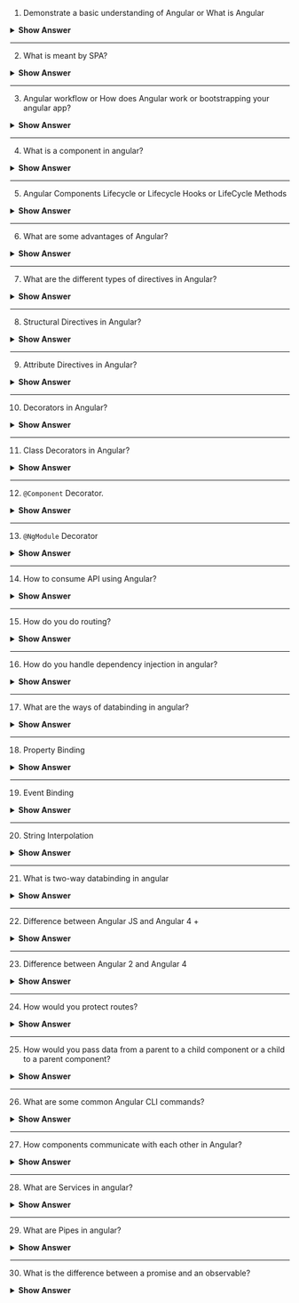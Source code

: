 1.	Demonstrate a basic understanding of Angular or What is Angular

<details>
  <summary> <b>Show Answer</b></summary>
  
<blockquote>
  
- Angular is a typescript-based web application framework used to create & build web apps
- It allows us to create Single Page Application (SPA)
- Gmail, Youtube, PayPal apps are developed using Angular

</blockquote>
</details>

--- 

2. What is meant by SPA?

<details>
<summary> <b>Show Answer</b></summary>
  
<blockquote>

- It is a single web page, website, or web application that works within a web browser and loads just a single document.
- It does not need page reloading during its usage, and most of its content remains the same while only some of it needs updating.
- **Gmail**, **Facebook**, **Trello**, **Google Maps**, etc., all are Single Page Applications that offer an outstanding user experience in the browser with no page reloading.

</blockquote>
</details>

--- 

3. Angular workflow or How does Angular work or bootstrapping your angular app?

<details>
<summary> <b>Show Answer</b></summary>
  
<blockquote>
  
- Flow: `angular.json`-> `main.ts` -> `AppModule` -> `AppModule` -> `index.html`.
- Every Angular app consists of a file named `angular.json` . This file will contain all the configurations of the app. While building the app, the builder looks at this file to find the entry point of the application.

![image](https://user-images.githubusercontent.com/103101208/185569359-55632ef6-971e-47d9-a7bf-96a1de37026e.png)
  
- Inside the build section, the main property of the options object defines the entry point of the application which in this case is `main.ts`.
- `main.ts` is the entry point of the angular application. 
- The `main.ts` file creates a browser environment for the application to run, and, along with this, it also calls a function called bootstrapModule, which bootstraps the application. These two steps are performed in the following order inside the `main.ts` file:
	
![image](https://user-images.githubusercontent.com/103101208/185569651-35a2ba9f-73fc-43c6-8548-0a24daac640b.png)
- In the above line of code, `AppModule` is getting bootstrapped.
- The `AppModule` is declared in the `app.module.ts` file. This module contains declarations of all the components.
- Below is an example of `app.module.ts` file:
	
![image](https://user-images.githubusercontent.com/103101208/185569778-9ff0d34a-b0e2-4701-a1db-21919ebd3ad7.png)
	
- As one can see in the above file, `AppComponent` is getting bootstrapped.
- This component is defined in `app.component.ts` file. This file interacts with the webpage and serves data to it.
- Below is an example of `app.component.ts` file:
  
 ![image](https://user-images.githubusercontent.com/103101208/185569886-8ca076a7-6633-4d61-beb5-0d673014b347.png)

- After this, Angular calls the `index.html` file. This file consequently calls the root component that is `app-root`. 
- This is how the `index.html` file looks:
	
![image](https://user-images.githubusercontent.com/103101208/185569990-6c67e5b0-d9a6-4340-b2f0-dcd9a9f738c5.png)
	
- The HTML template of the root component is displayed inside the `<app-root>` tags.
- This is how every angular application works. Or This is how angular application get bootstrapped

  </blockquote>
</details>
	
--- 

4. What is a component in angular?
<details>
<summary> <b>Show Answer</b></summary>
  
  <blockquote>
    
Components are the basic building blocks in the Angular application. Components contain the data & UI logic that defines the view and behavior of the web application.
    
![image](https://user-images.githubusercontent.com/103101208/185570645-2ab168d8-9c3d-4447-a403-703222cf7814.png)

  </blockquote>

</details>

--- 
	
5.	Angular Components Lifecycle or Lifecycle Hooks or LifeCycle Methods
  
<details>
<summary> <b>Show Answer</b></summary>
  
<blockquote>
  
- Angular creates a component; renders it; creates and renders its children; checks it when it’s data-bound properties change; and destroys it before removing it from the DOM. These events are called "Lifecycle Hooks".
- Lifecycle Hooks:
  ![image](https://user-images.githubusercontent.com/103101208/185570891-363fb6d0-3bcd-454e-b2da-68362092fe64.png)
- `constructor()` - The constructor of the component class gets executed first, before the execution of any other lifecycle hook events. If we need to inject any dependencies into the component, then the constructor is the best place to do so.
- `ngOnChanges()` - Called whenever the input properties of the component change. It returns a SimpleChanges object which holds any current and previous property values.
- `ngOnInit()` - Called once to initialize the component and set the input properties. It initializes the component after Angular first displays the data-bound properties.
- `ngDoCheck()` - Called during all change-detection runs that Angular can't detect on its own. Also called immediately after the ngOnChanges() method.
- `ngAfterContentInit()` - Invoked once after Angular performs any content projection into the component’s view.
- `ngAfterContentChecked()` - Invoked after each time Angular checks for content projected into the component. It's called after `ngAfterContentInit()` and every subsequent `ngDoCheck()`
- `ngAfterViewInit()` - Invoked after Angular initializes the component's views and its child views.
- `ngAfterViewChecked()` - Invoked after each time Angular checks for the content projected into the component. It called after `ngAfterViewInit()` and every subsequent `ngAfterContentChecked()`
- `ngOnDestroy()` - Invoked before Angular destroys the directive or component.
	
![image](https://user-images.githubusercontent.com/103101208/185571059-270e2558-e7f9-48e9-8023-3cb594a8d780.png)



</blockquote>  

</details>
	
--- 

6.	What are some advantages of Angular?
  
<details>
<summary> <b>Show Answer</b></summary>
  
  <blockquote>
    
- Effective cross platform development
- Two-way data binding in Angular will help users to exchange data from the component to view and from view to the component.  It will help users to establish communication bi-directionally. 
- The Angular command-line interface (CLI) makes the developer’s job easier because it offers a set of helpful tools for coding. 
- Angular offers powerful DI (dependency injection) instrument and services to resolve various productivity issues and speed up the development process.
- Modularity of angular application makes our code readable and testable

</blockquote> 

</details>
	
--- 
  
7.	What are the different types of directives in Angular?
  
<details>
<summary> <b>Show Answer</b></summary>
  
  <blockquote>
    
 - Component Directives - Component directives alter the details of how the component should be processed, instantiated, and used at runtime.
- Structural Directives Structural directives are used for adding, removing, or manipulating DOM elements.
- Attribute Directives - Attribute directives are used to change the look and behavior of the DOM elements.
    
<i>Custom Directive: Custom directive can also be created if any of the above directives does not solve our purpose for the requirement
    </i>

</blockquote> 

</details>
	
--- 
  
  
8. Structural Directives in Angular?
  
<details>
<summary> <b>Show Answer</b></summary>
  
  <blockquote>
    
 - Structural directives are used for adding, removing, or manipulating DOM elements
- Structural directives start with an asterisk (*) followed by a directive name. 
- There are three built-in structural directives - `ngIf`, `ngFor` and `ngSwitch`.
- The `ngFor` directive is used to repeat a part of the HTML template once per each item from an iterable list.
- `ngIf` directive allows us to add or remove DOM Elements based upon the Boolean expression. We can also have an else block associated with an ngIf directive.

```html
  
<div *ngIf="age > 55; else elseBlock1">
	    {{name}} is a senior citizen
</div>
<ng-template #elseBlock1>
	    {{name}} is not a senior citizen
</ng-template>
    
```
- `ngSwitch` directive lets you hide/show HTML elements depending on an expression. `NgSwitchCase` displays its element when its value matches the switch value. `NgSwitchDefault` displays its element when no sibling `NgSwitchCase` matches the switch value.
    
```html
<!-- user to enter any vowels(a, e, i o, u), print any word starting with vowels -->
<input type="text" [(ngModel)]="str" />
<div [ngSwitch]="str">
	    <div *ngSwitchCase="'a'">Entered a!! Word: Apple</div>
	    <div *ngSwitchCase="'e'"> Entered e!! Word: Egg</div>
	    <div *ngSwitchCase="'i'"> Entered i!! Word: Ice cream</div>
	    <div *ngSwitchCase="'o'"> Entered o!! Word: Orange</div>
	    <div *ngSwitchCase="'u'"> Entered u!! Word: Umberalla</div>
	    <div *ngSwitchDefault> You Entered Constant </div>
</div>


    
```
    
   
</blockquote> 

</details>
	
--- 
  
9. Attribute Directives in Angular?
  
<details>
<summary> <b>Show Answer</b></summary>
  
  <blockquote>
    
- Attribute directives are used to change the look and behavior of the DOM elements.
- Attribute directives are enclosed with the [] square brackets
- There are two built-in attribute directives - `ngClass` and `ngStyle`
- The `ngClass` directive is used for adding or removing the CSS classes on an HTML element. It allows us to apply CSS classes dynamically based on expression evaluation.
    
```html
    
<h3 [ngClass]="'red'"> Need your attention</h3>
<div [ngClass]="['red','size20']"> Red Background, Text with Size 20px </div>
<div [ngClass]="{'red':false,'size20':true}">Text with Size 20px</div>

```
- The `ngStyle` directive allows us to dynamically change the style of HTML element based on the expression.
    
```html
Enter the username: <input type='text' [(ngModel)]='name'>
<div [ngStyle]="{'background-color':username === 'Admin' ? 'green' : 'red' }"></div>

```

</blockquote> 

</details>
	
--- 
  
10.	Decorators in Angular?
  
<details>
<summary> <b>Show Answer</b></summary>
  
  <blockquote>
    
- Decorators are design patterns or functions that define how Angular features work. 
- Angular supports four types of decorators:
    - Class decorators
    - Property decorators
    - Method decorators
    - Parameter decorators

</blockquote> 

</details>
	
--- 
  
11.	Class Decorators in Angular?
  
<details>
<summary> <b>Show Answer</b></summary>
  
  <blockquote>
    
- A class decorator tells Angular if a particular class is a component or a module.
- There are various class decorators in Angular, and among them, `@Component` and `@NgModule` are widely used.
    

</blockquote> 

</details>
	
--- 
  
12. `@Component` Decorator.

<details>
<summary> <b>Show Answer</b></summary>
<blockquote>

In `app.component.ts` file, we export the `AppComponent` class, and we decorate it with the `@Component` decorator, imported from the `@angular/core package`, which takes a few metadata, such as: `selector`, `templateUrl` and `styleUrls`.

![image](https://user-images.githubusercontent.com/103101208/185589415-67f2a93c-98cd-44e9-b427-17d082620a8a.png)

- `selector` – just name given for the component. In the `index.html` file, `<app-root>` tag corresponds to component’s selector. By doing so, Angular will inject the corresponding template of the component. 

![image](https://user-images.githubusercontent.com/103101208/185589556-9a942bf6-14a7-42c4-9bf1-ed567efcd25c.png)

- `templateUrl` - points to an HTML file that defines what you see on your application. 
- `styleUrls` - points to set of CSS file that defines styles or design for application


</blockquote>
</details>
	
--- 

13. `@NgModule` Decorator

<details>
<summary> <b>Show Answer</b></summary>

<blockquote>

`@NgModule` takes the below metadata to launch the application:
- `declarations` — contains a list of components, directives, and pipes, which belong to this module.
- `imports` — contains a list of modules, which are used by the component templates in this module reference.  For example, we import `BrowserModule` to have browser-specific services such as DOM rendering, sanitization, and location.
- `providers` — the list of service providers that the application needs.
- `bootstrap` — contains the root component of the application

![image](https://user-images.githubusercontent.com/103101208/185590158-9478baf7-8277-471f-88c0-bd3940a0f27b.png)




</blockquote>
</details>
	
--- 

14.	How to consume API using Angular?



<details>
<summary> <b>Show Answer</b></summary>
<blockquote>
	
- We are required to import and setup `HttpClient` service in Angular project to consume REST APIs.
- To work with `HttpClient` service in Angular, you need to import the `HttpClientModule` in app.module.ts file. 
- Then inject `HttpClient` service in constructor method after that you can hit the remote server via HTTP’s POST, GET, PUT and DELETE methods.



</blockquote>


</details>
	
--- 

15.	How do you do routing?

<details>
<summary> <b>Show Answer</b></summary>
<blockquote>

- First, we need to run `ng new routing-app –routing` command to create an angular application with routing module
- Make sure `AppRoutingModule` is in the `imports` of `@NgModule` in the `app.module.ts` file
- Add routes in the `routing.module.ts` file 

```js
import { NgModule } from '@angular/core';
import { RouterModule, Routes } from '@angular/router';
import { LoginComponent } from './Components/UserComponents/login/login.component';
import { RegisterComponent } from './Components/UserComponents/register/register.component';
const routes: Routes = [
  {path : 'login', component: LoginComponent },
  {path : 'register', component: RegisterComponent}
]; 
@NgModule({
  imports: [RouterModule.forRoot(routes)],
  exports: [RouterModule]
1})
export class AppRoutingModule { }




```
- In your `app.component.html` file, we add our routes to the application

```html
<h1> Routing Demo </h1>
<nav>
   <li><a routerLink="/login">Login</a></li>
   <li><a routerLink="/register">register</a></li>
</nav>
<router-outlet></router-outlet>


```

Here,
- `routerLink` - is an attribute to an anchor tag which sets the route for the component.
- `<router-outlet>` - works as a placeholder to load the different components dynamically based on the activated component.



</blockquote>

</details>
	
--- 

16. How do you handle dependency injection in angular?

<details>
<summary> <b>Show Answer</b></summary>
<blockquote>

- In Angular, dependencies are typically services.
- The `@Injectable()` decorator marks a class as a service class that can be injected.
- The `@Injectable()` decorator has a `providedIn` property where we specify the provider of the decorated service class.
- By default, providedIn property has values ‘root’, that means services is injected to the AppModule.

![image](https://user-images.githubusercontent.com/103101208/185592186-04786f62-80f8-476b-b41d-358da5943a58.png)

- Here we are injecting to UserService to the `AppModule`, so all the components able to use this service.


</blockquote>

</details>
	
--- 

17. What are the ways of databinding in angular?

<details>
<summary> <b>Show Answer</b></summary>
<blockquote>

- Databinding is a technique used to bind the data from an HTML template to a component class (.ts file) or from a component class (.ts file) to an HTML template.
- They are 1 way databinding and 2-way databinding

![image](https://user-images.githubusercontent.com/103101208/185592479-3570b8c1-3fc1-4d06-8328-9c266186a2d3.png)
	
![image](https://user-images.githubusercontent.com/103101208/185592494-637eb0ae-7610-40e8-874d-bd179e2ab16f.png)




</blockquote>

</details>
	
--- 

18. Property Binding 

<details>
<summary> <b>Show Answer</b></summary>
<blockquote>
- From Component Class to the HTML Template
- Bind values to the attributes of HTML elements.
- Uses [], square brackets in the html file
- Create a variable in the class, and the bind that value to an attribute for HTML tag

![image](https://user-images.githubusercontent.com/103101208/185592858-66cc92f3-feca-436e-87cf-766c692a8a8c.png)



</blockquote>
</details>
	
--- 

19. Event Binding

<details>
<summary> <b>Show Answer</b></summary>
<blockquote>

- From HTML template to the component class
- Bind DOM events such as keystrokes, button clicks, mouse overs, touches, etc. to a function in the component.
- Uses (), parentheses in the html file
- Here, we were calling the `OnClick()` function, when the ‘Click Here’ button is clicked.

![image](https://user-images.githubusercontent.com/103101208/185593164-aa23c1a2-497c-4906-8b32-15af3231d0a6.png)


</blockquote>

</details>
	
--- 

20. String Interpolation

<details>
<summary> <b>Show Answer</b></summary>
<blockquote>

- From the component class to the HTML template
- Uses {{}}, double curly braces in the html

![image](https://user-images.githubusercontent.com/103101208/185593247-f546704d-d3ed-4a80-8ff3-01289401fe00.png)


</blockquote>

</details>
	
--- 


21. What is two-way databinding in angular
<details>
<summary> <b>Show Answer</b></summary>
<blockquote>

- Two-way data binding is achieved by combining property binding and event binding together.
- Mostly used in forms.
- The Angular uses the `ngModel` directive to achieve two-way binding on HTML `<form>` elements.
- To use the `ngModel` directive, we need to import the `FormsModule` package into our Angular module.
- Here, we enclose `ngModel` directive within [()]

![image](https://user-images.githubusercontent.com/103101208/185593434-3e70965a-c750-4bbd-aa3b-b3fea6fccba7.png)




</blockquote>

</details>
	
--- 

22. Difference between Angular JS and Angular 4 +

<details>
<summary> <b>Show Answer</b></summary>
<blockquote>

| **Angular JS**                                                                                     | **Angular 4**                                                                                                                    |
| -------------------------------------------------------------------------------------------------- | -------------------------------------------------------------------------------------------------------------------------------- |
| Uses MVC architecture to build the applications.                                                   | Uses component-based UI to build the applications.                                                                               |
| AngularJS is written in JavaScript.                                                                | Angular is compatible with the most recent versions of TypeScript that have powerful type checking and object-oriented features. |
| To bind an image/property or an event with AngularJS, you have to remember the right ng directive. | Angular focuses on “()” for event binding and “\[ \]” for property binding.                                                      |
| AngularJS doesn't support mobiles.                                                                 | Angular support mobiles.                                                                                                         |

</blockquote>

</details>
	
--- 

23. Difference between Angular 2 and Angular 4

<details>
<summary> <b>Show Answer</b></summary>
<blockquote>

| **Angular 2**                                                                      | **Angular 4**                                                                                       |
| ---------------------------------------------------------------------------------- | --------------------------------------------------------------------------------------------------- |
| Angular v2.0 uses Typescript, superset of JavaScript, for writing the application. | Angular v4.0 serves to be compatible with the new version of TypeScript 2.1 as well TypeScript 2.2. |
| Code is not Reduced much                                                           | Reduce the size of the generated bundled code up to 60%                                             |



</blockquote>

</details>
	
--- 

24. How would you protect routes?

<details>
<summary> <b>Show Answer</b></summary>
<blockquote>

- Routing guards used to protect the routes.
- Routing guards used to check whether the user should grant or remove access to certain parts of the navigation.
- There are 4 different interfaces act as routing guards:

  * `CanActivate `- decides if the route can be activated.
	
  * `CanActivateChild`- decides if children of a route can be activated.
	
  * `CanLoad`- decides if a route can be loaded.
	
  * `CanDeactivate`- decides if the user can leave a route.



</blockquote>

</details>
	
--- 

25. How would you pass data from a parent to a child component or a child to a parent component?

<details>
<summary> <b>Show Answer</b></summary>
<blockquote>

- @Input decorator used to pass the data from a parent to a child component
- @Output decorator used to pass the data from a child to a parent component
	
![image](https://user-images.githubusercontent.com/103101208/185594174-ec042de2-81dd-425b-bc8e-8c26ae214f1b.png)

- Consider we have `AppComponent` as Parent. Let’s create a child component using `ng g c child` command. We’ll pass the data from `AppComponent` to `ChildComponent` and vice versa.
- In `child.component.ts`, we create a change property and decorate with the `@Output()` and bound a new instance of `EventEmitter` to it.
- Also, we have a method - `increment()` which updates the value of the count property based on the event (clicking on the increment count button) and emits the event changes to its parent component (`AppComponent`).
- Here, the change property calls the `emit()` method that emits the count value which can be received by event object `$event`.

```js
import { Component, EventEmitter, Input, Output } from '@angular/core';
@Component({
  selector: 'app-child',
  template: `
    <p> Click this button to increment the count:
     <button (click)='increment()'>increment count</button> </p>
`
})
export class ChildComponent  {
	 
  @Input()
  count: number = 0;	 
  @Output()
  change: EventEmitter<number> = new EventEmitter<number>();
  increment() {
    this.count++;
    this.change.emit(this.count);
    console.log("incrementing count in the child component....." + this.count + " --- passing to AppComponent");
 }
}



```
- In `app.component.ts`, we use event binding to get the count property value from the `ChildComponent` to the `AppComponent`

```js

import { Component } from '@angular/core';
	 
@Component({
  selector: 'app-root',
  template: `
  <h3> Event Emitter Example </h3>
  <p> At AppComponent, count = {{ count }} </p>
  <app-child [count]='count' (change)= 'countChange($event)'></app-child>
  })
  export class AppComponent {
    count = 9;
    countChange(event: number) {
    this.count = event;
  }
}

	 
```

![image](https://user-images.githubusercontent.com/103101208/185595719-d657e42b-362d-4131-8378-072ec2d2ca79.png)



</blockquote>

</details>
	
--- 

26. What are some common Angular CLI commands?

<details>
<summary> <b>Show Answer</b></summary>
<blockquote>

- `ng  new MyApp` – used to create an angular application named ‘MyApp’
- `ng new MyApp  --routing`  - used to create an angular application named ‘MyApp’ with the routing module
- `ng g c first` – used to create component named ‘first’
- `ng g p changePipe` – used to create pipe named `changePipe’
- `ng g s user` -  used to create service named ‘user’
- `ng serve` – used to build, run and launch application on HTTP port 4200
- `ng serve -o` -  used to build, run and launch application on HTTP port 4200, -o option automatically opens the browser to [ http://localhost:4200]( http://localhost:4200)



</blockquote>

</details>
	
--- 

27. How components communicate with each other in Angular?

<details>
<summary> <b>Show Answer</b></summary>
<blockquote>

- By passing data between from a child to a parent or a parent to a child component, we can use `@Input` and `@Output`.
- By passing data through a service using observables



</blockquote>

</details>

--- 
	
28. What are Services in angular?

<details>
<summary> <b>Show Answer</b></summary>
<blockquote>

- Services are used to organize and share business logic, models, data, or functions with different components of an Angular application.

```js

import { HttpClient, HttpHeaders } from '@angular/common/http';
import { Injectable } from '@angular/core';
import { Observable } from 'rxjs';
import { user } from './user';
 
@Injectable({
  providedIn: 'root'
})
export class UserserviceService {
  baseurl = 'http://localhost:3000/users';
  constructor(private http: HttpClient) { }
 
  GetAllUsers() :Observable<user[]>{
    return this.http.get<user[]>(this.baseurl);
  }}



```

</blockquote>

</details>

--- 

29. What are Pipes in angular?

<details>
<summary> <b>Show Answer</b></summary>
<blockquote>

- A pipe takes in data as input and transforms it to the desired output.
- In app.component.html, we have built in pipes and custom pipes.
- **Some of the built-in pipes are:**
   * **Date pipe** - Used for formatting dates.
   * **Decimal pipe** - Used for formatting numbers
   * **Currency pipe** - Used for formatting currencies
   * **Lowercase pipe** - Used for converting strings into lowercase.
   * **Uppercase pipe** - Used for converting strings into uppercase.
	
```html
	
<h2>Built-in Pipes</h2>
<li>{{"Pipes"}} </li>
<li>{{"Pipes" | uppercase}}</li>
<li>{{"Pipes" | lowercase}} </li>
<li>{{dob}}</li>
<li>{{dob | date}}</li>
<li>{{dob | date |uppercase }}</li>
<li>{{17.81922 | number }}</li>
<li>{{17.819227546354 | number: '3.4-6' }}</li>
<li>{{17.81922 | number : '2.0-0'}}</li>
<li>{{365778 | currency}}</li>
<li>{{365778 | currency: 'INR'}}</li>
<h2>Custom Pipes</h2>
<li>{{"Pipes" |firstChar}}</li>
<li>{{"Angular" |firstChar}}</li>
<li>{{"great" |firstChar}}</li>

```

- We can create custom pipes using the `ng g pipe <pipe-name>` command in the terminal with the Angular CLI.
- **For example**, we create a custom pipe to count words by running the `ng g pipe` firstChar command in the terminal. The CLI creates 2 files - `firstChar.pipe.spec.ts` and `firstChar.pipe.ts` under `src/app` folder and updates `the app.module.ts` file.
- In `firstChar.pipe.ts`,

```ts
	
import { Pipe, PipeTransform } from '@angular/core';
 
@Pipe({
  name: 'firstChar'
})
export class FirstCharPipe implements PipeTransform {
  transform(value: string): string {
    return value[0];
  }}


```

- Output:

![image](https://user-images.githubusercontent.com/103101208/185601696-16d193f7-3912-4acb-b237-117173331d03.png)





</blockquote>

</details>
	
--- 
	
30. What is the difference between a promise and an observable?

<details>
<summary> <b>Show Answer</b></summary>
<blockquote>
	
- A Promise emits a single value while Observable can emit multiple values. 
- So, while handling a HTTP request, a Promise can manage a single response for the same request, but if there are multiple responses to the same request, then we have to use an Observable.
	
```ts
const promise = new Promise((data) =>{ 
    data(1);
    data(2);
    data(3);    }).then(element => console.log('Promise '+ element));
// Logs:
// Promise 1
 
const observable = new Observable((data) => {
    data.next(1);
    data.next(2);
    data.next(3);   }).subscribe(element => console.log('Observable ' + element));
 
// Logs:
//Observable 1
//Observable 2
//Observable 3
	
```

	
	
</blockquote>

</details>
	




  
